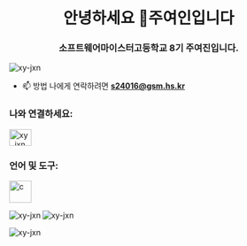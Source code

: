 <h1 align="center">안녕하세요 👋주여인입니다</h1>
<h3 align="center">소프트웨어마이스터고등학교 8기 주여진입니다.</h3>

<p align= "left"> <img src="https://komarev.com/ghpvc/?username=xy-jxn&label=Profile%20views&color=0e75b6&style=plat" alt="xy-jxn" /> </p>

- 📫 방법 나에게 연락하려면 **s24016@gsm.hs.kr**

<h3 align="left">나와 연결하세요:</h3>
<p align="left">
<a href="https://instagram.com /xy_jxn" target="blank"><img align="center" src="https://raw.githubusercontent.com/rahuldkjain/github-profile-readme-generator/master/src/images/icons/Social/instagram .svg" alt="xy_jxn" height="30" width="40" /></a>
</p>

<h3 align="left">언어 및 도구:</h3>
<p align="left "> <a href="https://www.cprogramming.com/" target="_blank" rel="noreferrer"> <img src="https://raw.githubusercontent.com/devicons/devicon/master/ icons/c/c-original.svg" alt="c" width="40" height="40"/> </a> </p>

<p><img align="left" src="https: //github-readme-stats.vercel.app/api/top-langs?username=xy-jxn&show_icons=true&locale=en&layout=compact" alt="xy-jxn" /></p>

<p> <img align="center" src="https://github-readme-stats.vercel.app/api?username=xy-jxn&show_icons=true&locale=en" alt="xy-jxn" /></p>

<p> <img align="center" src="https://github-readme-streak-stats.herokuapp.com/?user=xy-jxn&" alt="xy-jxn" /></p>

<!--
**xy-jxn/xy-jxn** is a ✨ _special_ ✨ repository because its `README.md` (this file) appears on your GitHub profile.

Here are some ideas to get you started:

- 🔭 I’m currently working on ...
- 🌱 I’m currently learning ...
- 👯 I’m looking to collaborate on ...
- 🤔 I’m looking for help with ...
- 💬 Ask me about ...
- 📫 How to reach me: ...
- 😄 Pronouns: ...
- ⚡ Fun fact: ...
-->
